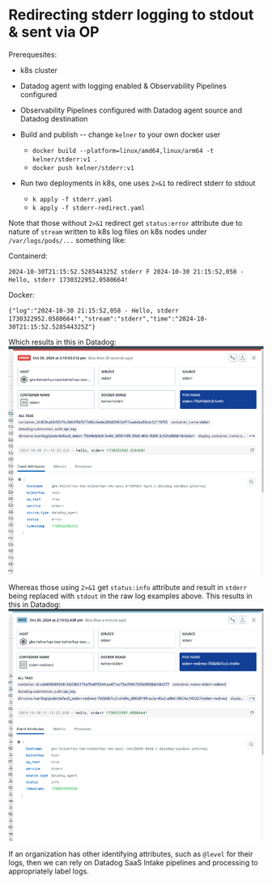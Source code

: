 # Redirecting stderr logging to stdout & sent via OP

Prerequesites:
- k8s cluster
- Datadog agent with logging enabled & Observability Pipelines configured
- Observability Pipelines configured with Datadog agent source and Datadog destination

- Build and publish -- change `kelner` to your own docker user
    - `docker build --platform=linux/amd64,linux/arm64 -t kelner/stderr:v1 .`
    - `docker push kelner/stderr:v1`
- Run two deployments in k8s, one uses `2>&1` to redirect stderr to stdout
    - `k apply -f stderr.yaml`
    - `k apply -f stderr-redirect.yaml`

Note that those without `2>&1` redirect get `status:error` attribute due to nature of `stream` written to k8s log files on k8s nodes under `/var/logs/pods/...` something like:

Containerd:
```
2024-10-30T21:15:52.528544325Z stderr F 2024-10-30 21:15:52,058 - Hello, stderr 1730322952.0580664!
```

Docker:
```
{"log":"2024-10-30 21:15:52,058 - Hello, stderr 1730322952.0580664!","stream":"stderr","time":"2024-10-30T21:15:52.528544325Z"}
```

Which results in this in Datadog:
![](./stderr.png)

Whereas those using `2>&1` get `status:info` attribute and result in `stderr` being replaced with `stdout` in the raw log examples above.
This results in this in Datadog:
![](./stderr-redirect.png)

If an organization has other identifying attributes, such as `@level` for their logs, then we can rely on Datadog SaaS Intake pipelines and processing to appropriately label logs.
